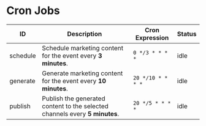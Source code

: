
# Cron Jobs

| ID       | Description                                                                 | Cron Expression   | Status |
| -------- | --------------------------------------------------------------------------- | ----------------- | ------ |
| schedule | Schedule marketing content for the event every **3 minutes**.               | `0 */3 * * * *`   | idle   |
| generate | Generate marketing content for the event every **10 minutes**.              | `20 */10 * * * *` | idle   |
| publish  | Publish the generated content to the selected channels every **5 minutes**. | `20 */5 * * * *`  | idle   |
